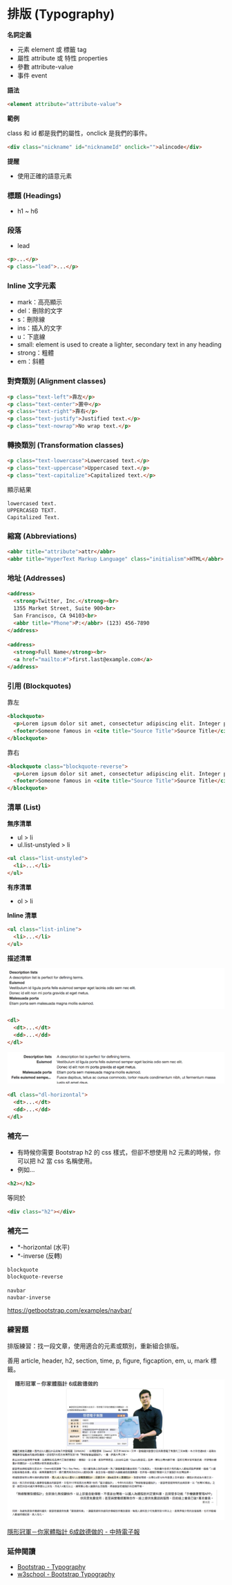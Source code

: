 # 排版 (Typography)

**名詞定義**

* 元素 element 或 標籤 tag
* 屬性 attribute 或 特性 properties
* 參數 attribute-value
* 事件 event

**語法**

```html
<element attribute="attribute-value">
```

**範例**

class 和 id 都是我們的屬性，onclick 是我們的事件。

```html
<div class="nickname" id="nicknameId" onclick="">alincode</div>
```

**提醒**

* 使用正確的語意元素

### 標題 (Headings)

* h1 ~ h6

### 段落

* lead

```html
<p>...</p>
<p class="lead">...</p>
```

### Inline 文字元素

* mark：高亮顯示
* del：刪除的文字
* s：刪除線
* ins：插入的文字
* u：下底線
* small: element is used to create a lighter, secondary text in any heading
* strong：粗體
* em：斜體

### 對齊類別 (Alignment classes)

```html
<p class="text-left">靠左</p>
<p class="text-center">置中</p>
<p class="text-right">靠右</p>
<p class="text-justify">Justified text.</p>
<p class="text-nowrap">No wrap text.</p>
```

### 轉換類別 (Transformation classes)

```html
<p class="text-lowercase">Lowercased text.</p>
<p class="text-uppercase">Uppercased text.</p>
<p class="text-capitalize">Capitalized text.</p>
```

顯示結果

```
lowercased text.
UPPERCASED TEXT.
Capitalized Text.
```

### 縮寫 (Abbreviations)

```html
<abbr title="attribute">attr</abbr>
<abbr title="HyperText Markup Language" class="initialism">HTML</abbr>
```

### 地址 (Addresses)

```html
<address>
  <strong>Twitter, Inc.</strong><br>
  1355 Market Street, Suite 900<br>
  San Francisco, CA 94103<br>
  <abbr title="Phone">P:</abbr> (123) 456-7890
</address>

<address>
  <strong>Full Name</strong><br>
  <a href="mailto:#">first.last@example.com</a>
</address>
```

### 引用 (Blockquotes)

靠左

```html
<blockquote>
  <p>Lorem ipsum dolor sit amet, consectetur adipiscing elit. Integer posuere erat a ante.</p>
  <footer>Someone famous in <cite title="Source Title">Source Title</cite></footer>
</blockquote>
```

靠右

```html
<blockquote class="blockquote-reverse">
  <p>Lorem ipsum dolor sit amet, consectetur adipiscing elit. Integer posuere erat a ante.</p>
  <footer>Someone famous in <cite title="Source Title">Source Title</cite></footer>
</blockquote>
```

### 清單 (List)

**無序清單**

* ul > li
* ul.list-unstyled > li

```html
<ul class="list-unstyled">
  <li>...</li>
</ul>
```

**有序清單**

* ol > li

**Inline 清單**

```html
<ul class="list-inline">
  <li>...</li>
</ul>
```

**描述清單**

![](./assets/dl.png)

```html
<dl>
  <dt>...</dt>
  <dd>...</dd>
</dl>
```

![](./assets/dl-horizontal.png)

```html
<dl class="dl-horizontal">
  <dt>...</dt>
  <dd>...</dd>
</dl>
```

### 補充一

* 有時候你需要 Bootstrap h2 的 css 樣式，但卻不想使用 h2 元素的時候，你可以把 h2 當 css 名稱使用。
* 例如...


```html
<h2></h2>
```

等同於

```html
<div class="h2"></div>
```

### 補充二

* *-horizontal (水平)
* *-inverse (反轉)

```
blockquote
blockquote-reverse

navbar
navbar-inverse
```

<https://getbootstrap.com/examples/navbar/>

### 練習題

排版練習：找一段文章，使用適合的元素或類別，重新組合排版。

善用 article, header, h2, section, time, p, figure, figcaption, em, u, mark 標籤。

![](assets/news.png)

[隱形冠軍－你家體脂計 6成啟德做的 - 中時電子報](http://www.chinatimes.com/newspapers/20160511000151-260204)

### 延伸閱讀

* [Bootstrap - Typography](http://getbootstrap.com/css/#type)
* [w3school - Bootstrap Typography](http://www.w3schools.com/bootstrap/bootstrap_typography.asp)
